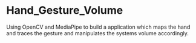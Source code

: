 # Hand_Gesture_Volume
Using OpenCV and MediaPipe to build a application which maps the hand and traces the gesture and manipulates the systems volume accordingly.
